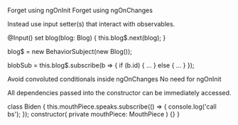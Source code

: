 Forget using ngOnInit
Forget using ngOnChanges

Instead use input setter(s) that interact with observables.

@Input() set blog(blog: Blog) {
  this.blog$.next(blog);
}

blog$ = new BehaviorSubject<Blog>(new Blog());

blobSub = this.blog$.subscribe(b => {
  if (b.id) {
    ...
  } else {
    ...
  }
});

Avoid convoluted conditionals inside ngOnChanges
No need for ngOnInit

All dependencies passed into the constructor can be immediately accessed.

class Biden {
  this.mouthPiece.speaks.subscribe(() => {
    console.log('call bs');
  });
  constructor(
    private mouthPiece: MouthPiece
  ) {}
}